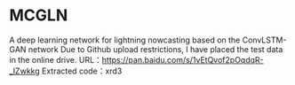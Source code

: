 # MCGLN
A deep learning network for lightning nowcasting based on the ConvLSTM-GAN network
Due to Github upload restrictions, I have placed the  test data in the online drive. 
URL：https://pan.baidu.com/s/1vEtQvof2pOqdqR-_IZwkkg 
Extracted code：xrd3
